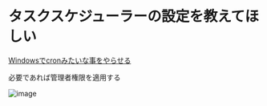 # タスクスケジューラーの設定を教えてほしい
[Windowsでcronみたいな事をやらせる](https://qiita.com/nomurasan/items/dba72d1ec1d194b74a33)

必要であれば管理者権限を適用する

![image](https://user-images.githubusercontent.com/15845907/90395020-b69f4f00-e0ce-11ea-936d-61edce93b4eb.png)
